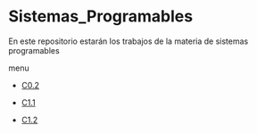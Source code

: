 # Sistemas_Programables

En este repositorio estarán los trabajos de la materia de sistemas programables

menu

* [C0.2](blog/C0.2VanessaMarlenneRodriguezBaez_Zerox.md)

* [C1.1](https://github.com/vanessamRodriguez/Sistemas_Programables/blob/master/blog/C1.1%20VanessaMarlenneRodriguezBaez_Zerox.md)

* [C1.2](https://github.com/vanessamRodriguez/Sistemas_Programables/blob/master/blog/C1.2VanessaMarlenneRodriguezBaez_Zerox.md)